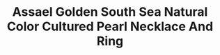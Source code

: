 ---
title: Assael Golden South Sea Natural Color Cultured Pearl Necklace And Ring
description: |
  Incredibly glamorous, this Golden South Sea Pearl Necklace and Ring set shimmers. Each pearl is naturally colored and perfectly matched, for a timeless statement.
specs: |
  RING: 14.9mm Golden South Sea Natural Color Cultured Pearl, 4.87 carats of Yellow marquise-cut Diamonds and 0.68 carats of White Diamonds, set in 18K White and Yellow Gold.

  NECKLACE: 12.0 - 15.5mm Golden South Sea Natural Color Cultured Pearls.
images:
  - image_path: /uploads/assael-golden-south-sea-natural-color-cultured-pearl-necklace-and-ring.png
_category:
order: 19
categories:
  - necklaces
  - rings
---